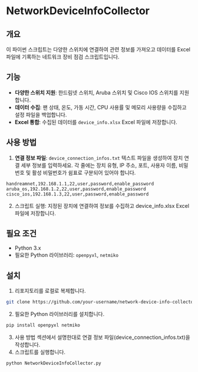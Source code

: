 # NetworkDeviceInfoCollector

## 개요
이 파이썬 스크립트는 다양한 스위치에 연결하여 관련 정보를 가져오고 데이터를 Excel 파일에 기록하는 네트워크 장비 점검 스크립트입니다.

## 기능
- **다양한 스위치 지원**: 한드림넷 스위치, Aruba 스위치 및 Cisco IOS 스위치를 지원합니다.
- **데이터 수집**: 팬 상태, 온도, 가동 시간, CPU 사용률 및 메모리 사용량을 수집하고 설정 파일을 백업합니다.
- **Excel 통합**: 수집된 데이터를 `device_info.xlsx` Excel 파일에 저장합니다.

## 사용 방법
1. **연결 정보 파일**: `device_connection_infos.txt` 텍스트 파일을 생성하여 장치 연결 세부 정보를 입력하세요. 각 줄에는 장치 유형, IP 주소, 포트, 사용자 이름, 비밀번호 및 활성 비밀번호가 쉼표로 구분되어 있어야 합니다.
```planetext
handreamnet,192.168.1.1,22,user,password,enable_password
aruba_os,192.168.1.2,22,user,password,enable_password
cisco_ios,192.168.1.3,22,user,password,enable_password
```
2. 스크립트 실행: 지정된 장치에 연결하여 정보를 수집하고 device_info.xlsx Excel 파일에 저장합니다.

## 필요 조건
- Python 3.x
- 필요한 Python 라이브러리: `openpyxl`, `netmiko`

## 설치
1. 리포지토리를 로컬로 복제합니다.
```bash
git clone https://github.com/your-username/network-device-info-collector.git
```
2. 필요한 Python 라이브러리를 설치합니다.
```bash
pip install openpyxl netmiko
```
3. 사용 방법 섹션에서 설명한대로 연결 정보 파일(device_connection_infos.txt)을 작성합니다.
4. 스크립트를 실행합니다.
```bash
python NetworkDeviceInfoCollector.py
```
